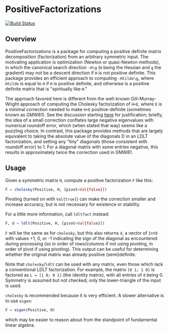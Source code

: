 # PositiveFactorizations

[![Build Status](https://travis-ci.org/timholy/PositiveFactorizations.jl.svg?branch=master)](https://travis-ci.org/timholy/PositiveFactorizations.jl)

## Overview

PositiveFactorizations is a package for computing a positive definite
matrix decomposition (factorization) from an arbitrary symmetric
input.  The motivating application is optimization (Newton or
quasi-Newton methods), in which the canonical search direction `-H\g`
(`H` being the Hessian and `g` the gradient) may not be a descent
direction if `H` is not positive definite.  This package provides an
efficient approach to computing `-Htilde\g`, where `Htilde` is equal
to `H` if `H` is positive definite, and otherwise is a
positive definite matrix that is "spiritually like `H`."

The approach favored here is different from the well-known
Gill-Murray-Wright approach of computing the Cholesky factorization of
`H+E`, where `E` is a minimal correction needed to make `H+E`
positive-definite (sometimes known as GMW81).  See the discussion
starting
[here](https://github.com/JuliaOpt/Optim.jl/issues/153#issuecomment-161268535)
for justification; briefly, the idea of a small correction conflates
large negative eigenvalues with numerical roundoff error, which (when
stated that way) seems like a puzzling choice.  In contrast, this
package provides methods that are largely equivalent to taking the
absolute value of the diagonals D in an LDLT factorization, and setting
any "tiny" diagonals (those consistent with roundoff error) to 1.  For
a diagonal matrix with some entries negative, this results in
approximately twice the correction used in GMW81.

## Usage

Given a symmetric matrix `H`, compute a positive factorization `F` like this:

```jl
F = cholesky(Positive, H, [pivot=Val{false}])
```

Pivoting (turned on with `Val{true}`) can make the correction smaller
and increase accuracy, but is not necessary for existence or stability.

For a little more information, call `ldltfact` instead:

```jl
F, d = ldlt(Positive, H, [pivot=Val{false}])
```

`F` will be the same as for `cholesky`, but this also returns `d`, a
vector of `Int8` with values +1, 0, or -1 indicating the sign of the
diagonal as encountered during processing (so in order of rows/columns
if not using pivoting, in order of pivot if using pivoting).  This
output can be useful for determining whether the original matrix was
already positive (semi)definite.

Note that `cholesky`/`ldlt` can be used with any matrix, even
those which lack a conventional LDLT factorization.  For example, the
matrix `[0 1; 1 0]` is factored as `L = [1 0; 0 1]` (the identity matrix),
with all entries of `d` being 0.  Symmetry is assumed but not checked;
only the lower-triangle of the input is used.

`cholesky` is recommended because it is very efficient.  A slower alternative is to use `eigen`:

```jl
F = eigen(Positive, H)
```

which may be easier to reason about from the standpoint of fundamental linear algebra.

